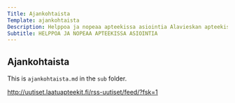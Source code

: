 ```yaml
---
Title: Ajankohtaista
Template: ajankohtaista
Description: Helppoa ja nopeaa apteekissa asiointia Alavieskan apteekissa
Subtitle: HELPPOA JA NOPEAA APTEEKISSA ASIOINTIA
---
```


## Ajankohtaista 
This is `ajankohtaista.md` in the `sub` folder.

http://uutiset.laatuapteekit.fi/rss-uutiset/feed/?fsk=1
